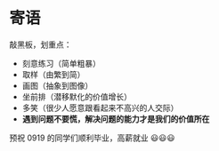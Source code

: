# 寄语

敲黑板，划重点：

- 刻意练习（简单粗暴）
- 取样（由繁到简）
- 画图（抽象到图像）
- 坐前排（潜移默化的价值增长）
- 多笑（很少人愿意跟看起来不高兴的人交际）
- **遇到问题不要慌，解决问题的能力才是我们的价值所在**

预祝 0919 的同学们顺利毕业，高薪就业 😃😃😃